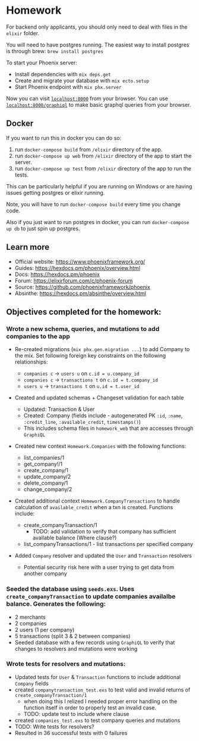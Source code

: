# Homework

For backend only applicants, you should only need to deal with files in the `elixir` folder.

You will need to have postgres running.
The easiest way to install postgres is through brew:
`brew install postgres`

To start your Phoenix server:

  * Install dependencies with `mix deps.get`
  * Create and migrate your database with `mix ecto.setup`
  * Start Phoenix endpoint with `mix phx.server`

Now you can visit [`localhost:8000`](http://localhost:8000) from your browser.
You can use [`localhost:8000/graphiql`](http://localhost:8000/graphiql) to make basic graphql queries from your browser.


## Docker

If you want to run this in docker you can do so:
1. run `docker-compose build` from `/elixir` directory of the app.
2. run `docker-compose up web` from `/elixir` directory of the app to start the server.
3. run `docker-compose up test` from `/elixir` directory of the app to run the tests.


This can be particularly helpful if you are running on Windows or are having issues getting postgres or elixir running.

Note, you will have to run `docker-compose build` every time you change code.

Also if you just want to run postgres in docker, you can run `docker-compose up db` to just spin up postgres.

## Learn more

  * Official website: https://www.phoenixframework.org/
  * Guides: https://hexdocs.pm/phoenix/overview.html
  * Docs: https://hexdocs.pm/phoenix
  * Forum: https://elixirforum.com/c/phoenix-forum
  * Source: https://github.com/phoenixframework/phoenix
  * Absinthe: https://hexdocs.pm/absinthe/overview.html

## Objectives completed for the homework:
  ### Wrote a new schema, queries, and mutations to add companies to the app
  - Re-created migrations (`mix phx.gen.migration ...`) to add Company to the mix. Set following foreign key constraints on the following relationships:
    * `companies c` -> `users u` on `c.id = u.company_id`
    * `companies c` -> `transactions t` on `c.id = t.company_id`
    * `users u` -> `transactions t` on `u.id = t.user_id`
  
  - Created and updated schemas + Changeset validation for each table
    * Updated: Transaction & User
    * Created: Company (fields include - autogenerated PK `:id`, `:name`, `:credit_line`, `:available_credit`, `timestamps()`)
    * This includes schema files in `homework_web` that are accesses through `GraphiQL`
  
  - Created new context `Homework.Companies` with the following functions:
    * list_companies/1
    * get_company!/1
    * create_company/1
    * update_company/2
    * delete_company/1
    * change_company/2

  - Created additional context `Homework.CompanyTransactions` to handle calculation of `available_credit` when a txn is created. Functions include:
    * create_companyTransaction/1
      - TODO: add validation to verify that company has sufficient available balance (Where clause?)
    * list_companyTransactions/1 - list transactions per specified company
  
  - Added `Company` resolver and updated the `User` and `Transaction` resolvers
    * Potential security risk here with a user trying to get data from another company
  
  ### Seeded the database using `seeds.exs`. Uses `create_companyTransaction` to update companies availalbe balance. Generates the following:
  - 2 merchants
  - 2 companies
  - 2 users (1 per company)
  - 5 transactions (split 3 & 2 between companies)
  - Seeded database with a few records using `GraphiQL` to verify that changes to resolvers and mutations were working

  ### Wrote tests for resolvers and mutations:
  - Updated tests for `User` & `Transaction` functions to include additional `Company` fields
  - created `companytransaction_test.exs` to test valid and invalid returns of `create_companyTransaction/1`
    * when doing this I relized I needed proper error handling on the function itself in order to properly test an invalid case.
    * TODO: update test to include where clause
  - created `companies_test.exs` to test company queries and mutations
  - TODO: Write tests for resolvers?
  - Resulted in 36 successful tests with 0 failures